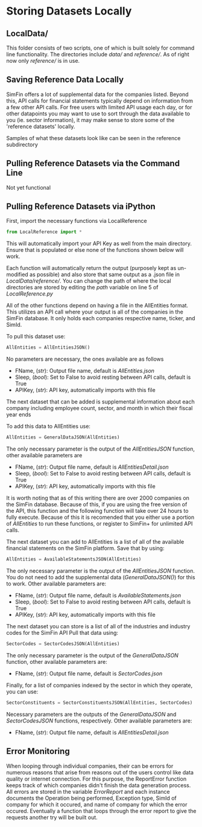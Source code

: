 # Storing Datasets Locally

## LocalData/

This folder consists of two scripts, one of which is built solely for command line functionality. The directories include *data/* and *reference/*. As of right now only *reference/* is in use.

## Saving Reference Data Locally

SimFin offers a lot of supplemental data for the companies listed. Beyond this, API calls for financial statements typically depend on information from a few other API calls. For free users with limited API usage each day, or for other datapoints you may want to use to sort through the data available to you (ie. sector information), it may make sense to store some of the 'reference datasets' locally. 

Samples of what these datasets look like can be seen in the reference subdirectory

## Pulling Reference Datasets via the Command Line

Not yet functional

## Pulling Reference Datasets via iPython

First, import the necessary functions via LocalReference

```python
from LocalReference import *
```

This will automatically import your API Key as well from the main directory. Ensure that is populated or else none of the functions shown below will work. 

Each function will automatically return the output (purposely kept as un-modified as possible) and also store that same output as a .json file in *LocalData/reference/*. You can change the path of where the local directories are stored by editing the *path* variable on line 5 of *LocalReference.py*

All of the other functions depend on having a file in the AllEntities format. This utilizes an API call where your output is all of the companies in the SimFin database. It only holds each companies respective name, ticker, and SimId. 

To pull this dataset use:

```python
AllEntities = AllEntitiesJSON() 
```

No parameters are necessary, the ones available are as follows
* FName, (*str*): Output file name, default is *AllEntities.json*
* Sleep, (*bool*): Set to False to avoid resting between API calls, default is True
* APIKey, (*str*): API key, automatically imports with this file

The next dataset that can be added is supplemental information about each company including employee count, sector, and month in which their fiscal year ends

To add this data to AllEntities use:

```python
AllEntities = GeneralDataJSON(AllEntities) 
```

The only necessary parameter is the output of the *AllEntitiesJSON* function, other available parameters are
* FName, (*str*): Output file name, default is *AllEntitiesDetail.json*
* Sleep, (*bool*): Set to False to avoid resting between API calls, default is True
* APIKey, (*str*): API key, automatically imports with this file

It is worth noting that as of this writing there are over 2000 companies on the SimFin database. Because of this, if you are using the free version of the API, this function and the following function will take over 24 hours to fully execute. Because of this it is recomended that you either use a portion of *AllEntities* to run these functions, or register to SimFin+ for unlimited API calls. 


The next dataset you can add to AllEntities is a list of all of the available financial statements on the SimFin platform. Save that by using:

```python
AllEntities = AvailableStatementsJSON(AllEntities) 
```

The only necessary parameter is the output of the *AllEntitiesJSON* function. You do not need to add the supplemental data (*GeneralDataJSON()*) for this to work. Other available parameters are:
* FName, (*str*): Output file name, default is *AvailableStatements.json*
* Sleep, (*bool*): Set to False to avoid resting between API calls, default is True
* APIKey, (*str*): API key, automatically imports with this file


The next dataset you can store is a list of all of the industries and industry codes for the SimFin API Pull that data using:

```python
SectorCodes = SectorCodesJSON(AllEntities) 
```

The only necessary parameter is the output of the *GeneralDataJSON* function, other available parameters are:
* FName, (*str*): Output file name, default is *SectorCodes.json*

Finally, for a list of companies indexed by the sector in which they operate, you can use:

```python
SectorConstituents = SectorConstituentsJSON(AllEntities, SectorCodes) 
```

Necessary parameters are the outputs of the *GeneralDataJSON* and *SectorCodesJSON* functions, respectively. Other available parameters are:
* FName, (*str*): Output file name, default is *AllEntitiesDetail.json*

## Error Monitoring

When looping through individual companies, their can be errors for numerous reasons that arise from reasons out of the users control like data quality or internet connection. For this purpose, the ReportError function keeps track of which companies didn't finish the data generation process. All errors are stored in the variable *ErrorReport* and each instance documents the Operation being performed, Exception type, SimId of company for which it occured, and name of company for which the error occured. Eventually a function that loops through the error report to give the requests another try will be built out. 

